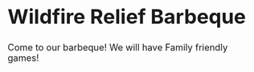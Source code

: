<html>
 <head>
 <body>
  <h1 style="font-size:40px;">Wildfire Relief Barbeque</h1>
  <p style="font-size:18px">Come to our barbeque! We will have Family friendly games!</p>
  </body>
 </html>

